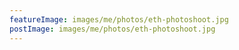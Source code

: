 ```yaml
---
featureImage: images/me/photos/eth-photoshoot.jpg
postImage: images/me/photos/eth-photoshoot.jpg
---
```

